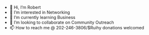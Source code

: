 - 👋 Hi, I’m Robert
- 👀 I’m interested in Networking
- 🌱 I’m currently learning Business
- 💞️ I’m looking to collaborate on Community Outreach
- 📫 How to reach me @ 202-246-3806/$Ruihy donations welcomed

<!---
robertw2021/robertw2021 is a ✨ special ✨ repository because its `README.md` (this file) appears on your GitHub profile.
You can click the Preview link to take a look at your changes.
--->
